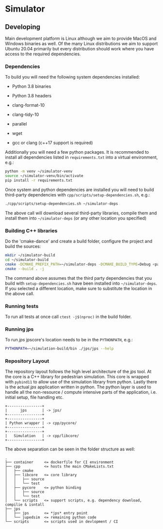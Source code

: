 # Simulator

## Developing

Main development platform is Linux although we aim to provide MacOS and Windows
binaries as well. Of the many Linux distributions we aim to support Ubuntu 20.04
primarily but every distribution should work where you have access to the
required dependencies.

### Dependencies

To build you will need the following system dependencies installed:

* Python 3.8 binaries

* Python 3.8 headers

* clang-format-10

* clang-tidy-10

* parallel

* wget

* gcc or clang (c++17 support is required)

Additionally you will need a few python packages. It is recommended to install all
dependencies listed in `requirements.txt` into a virtual environment, e.g.:

```bash
python -m venv ~/simulator-venv
source ~/simulator-venv/bin/activate
pip install -r requirements.txt
```

Once system and python dependencies are installed you will need to build
third-party dependencies with `cpp/scripts/setup-dependencies.sh`, e.g.:

```bash
./cpp/scripts/setup-dependencies.sh ~/simulator-deps
```

The above call will download several third-party libraries, compile them and
install them into `~/simulator-deps` (or any other location you specified)

### Building C++ libraries

Do the 'cmake-dance' and create a build folder, configure the project and build
the sources:

```bash
mkdir ~/simulator-build
cd ~/simulator-build
cmake -DCMAKE_PREFIX_PATH=~/simulator-deps -DCMAKE_BUILD_TYPE=Debug <path-to-repository>/cpp
cmake --build . -j
```

The command above assumes that the third party dependencies that you build with
`setup-dependencies.sh` have been installed into `~/simulator-deps`. If you
selected a different location, make sure to substitute the location in the above
call.

### Running tests

To run all tests at once call `ctest -j$(nproc)` in the build folder.

### Running jps

To run *jps* jpscore's location needs to be in the `PYTHONPATH`, e.g.:

```bash
PYTHONPATH=~/simulation-build/bin ./jps/jps --help
```
### Repository Layout

The repository layout follows the high level architecture of the *jps* tool. At
the core is a C++ library for pedestrian simulation. This core is wrapped
with `pybind11` to allow use of the simulation library from python. Lastly there
is the actual *jps* application written in python. The python layer is used to
handle all the non-resource / compute intensive parts of the application, i.e.
initial setup, file handling etc.

```
+----------------+
|      jps       | -> jps/
+----------------+
+----------------+
| Python wrapper | -> cpp/pycore/
+----------------+
+----------------+
|   Simulation   | -> cpp/libcore/
+----------------+
```
The above separation can be seen in the folder structure as well:

```
.
├── container     <= dockerfile for CI environment
├── cpp           <= hosts the main CMakeLists.txt
│   ├── cmake
│   ├── libcore   <= core library
│   │   ├── source
│   │   └── test
│   ├── pycore    <= python binding
│   │   ├── source
│   │   └── test
│   └── scripts   <= support scripts, e.g. dependency download, compilie & isntall
├── jps
│   ├── jps       <= *jps* entry point
│   └── jupedsim  <= remaining python code
└── scripts       <= scripts used in devlopment / CI
```

